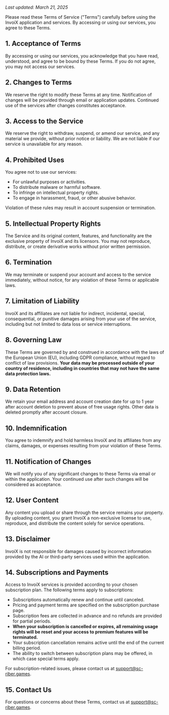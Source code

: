 *Last updated: March 21, 2025*

Please read these Terms of Service ("Terms") carefully before using the InvoiX application and services. By accessing or using our services, you agree to these Terms.

## 1. Acceptance of Terms

By accessing or using our services, you acknowledge that you have read, understood, and agree to be bound by these Terms. If you do not agree, you may not access our services.

## 2. Changes to Terms

We reserve the right to modify these Terms at any time. Notification of changes will be provided through email or application updates. Continued use of the services after changes constitutes acceptance.

## 3. Access to the Service

We reserve the right to withdraw, suspend, or amend our service, and any material we provide, without prior notice or liability. We are not liable if our service is unavailable for any reason.

## 4. Prohibited Uses

You agree not to use our services:

- For unlawful purposes or activities.
- To distribute malware or harmful software.
- To infringe on intellectual property rights.
- To engage in harassment, fraud, or other abusive behavior.

Violation of these rules may result in account suspension or termination.

## 5. Intellectual Property Rights

The Service and its original content, features, and functionality are the exclusive property of InvoiX and its licensors. You may not reproduce, distribute, or create derivative works without prior written permission.

## 6. Termination

We may terminate or suspend your account and access to the service immediately, without notice, for any violation of these Terms or applicable laws.

## 7. Limitation of Liability

InvoiX and its affiliates are not liable for indirect, incidental, special, consequential, or punitive damages arising from your use of the service, including but not limited to data loss or service interruptions.

## 8. Governing Law

These Terms are governed by and construed in accordance with the laws of the European Union (EU), including GDPR compliance, without regard to conflict of law provisions. **Your data may be processed outside of your country of residence, including in countries that may not have the same data protection laws.**

## 9. Data Retention

We retain your email address and account creation date for up to 1 year after account deletion to prevent abuse of free usage rights. Other data is deleted promptly after account closure.

## 10. Indemnification

You agree to indemnify and hold harmless InvoiX and its affiliates from any claims, damages, or expenses resulting from your violation of these Terms.

## 11. Notification of Changes

We will notify you of any significant changes to these Terms via email or within the application. Your continued use after such changes will be considered as acceptance.

## 12. User Content

Any content you upload or share through the service remains your property. By uploading content, you grant InvoiX a non-exclusive license to use, reproduce, and distribute the content solely for service operations.

## 13. Disclaimer

InvoiX is not responsible for damages caused by incorrect information provided by the AI or third-party services used within the application.

## 14. Subscriptions and Payments

Access to InvoiX services is provided according to your chosen subscription plan. The following terms apply to subscriptions:

- Subscriptions automatically renew and continue until canceled.
- Pricing and payment terms are specified on the subscription purchase page.
- Subscription fees are collected in advance and no refunds are provided for partial periods.
- **When your subscription is cancelled or expires, all remaining usage rights will be reset and your access to premium features will be terminated.**
- Your subscription cancellation remains active until the end of the current billing period.
- The ability to switch between subscription plans may be offered, in which case special terms apply.

For subscription-related issues, please contact us at support@sc-riber.games.

## 15. Contact Us

For questions or concerns about these Terms, contact us at support@sc-riber.games.